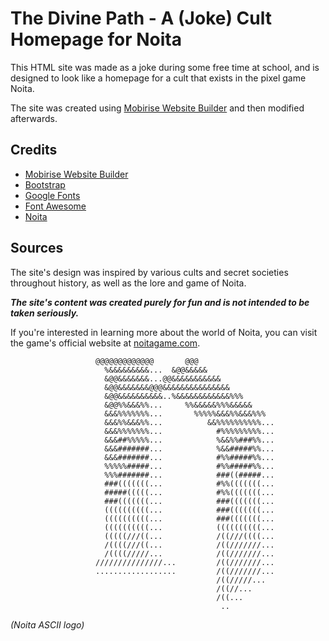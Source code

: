 The Divine Path - A (Joke) Cult Homepage for Noita
===========================================

This HTML site was made as a joke during some free time at school, and is designed to look like a homepage for a cult that exists in the pixel game Noita.

The site was created using [Mobirise Website Builder](https://mobirise.com/) and then modified afterwards.

Credits
-------

-   [Mobirise Website Builder](https://mobirise.com/)
-   [Bootstrap](https://getbootstrap.com/)
-   [Google Fonts](https://fonts.google.com/)
-   [Font Awesome](https://fontawesome.com/)
-   [Noita](https://noitagame.com/)

Sources
-------

The site's design was inspired by various cults and secret societies throughout history, as well as the lore and game of Noita. 

***The site's content was created purely for fun and is not intended to be taken seriously.***

If you're interested in learning more about the world of Noita, you can visit the game's official website at [noitagame.com](https://noitagame.com/).



                       @@@@@@@@@@@@@       @@@                                  
                         %&&&&&&&&&...  &@@&&&&&                                
                         &@@&&&&&&&...@@&&&&&&&&&&&                             
                         &@@&&&&&&&@@@&&&&&&&&&&&&&&&                           
                         &@@&&&&&&&&&&..%&&&&&&&&&&&&%%%                        
                         &@@%%&&&%%...     %%&&&&&%%%&&&&&                      
                         &&&%%%%%%%...       %%%%%&&&%%&&&%%%                   
                         &&&%%&&&%%...          &&%%%%%%%%%%...                 
                         &&&%%%%%%%...            #%%%%%%%%%...                 
                         &&&##%%%%%...            %&&%%###%%...                 
                         &&&#######...            %&&#####%%...                 
                         &&&#######...            #%%#####%%...                 
                         %%%%%#####...            #%%#####%%...                 
                         %%%#######...            ###((#####...                 
                         ###(((((((...            #%%(((((((...                 
                         #####(((((...            #%%(((((((...                 
                         ###(((((((...            ###(((((((...                 
                         ((((((((((...            ###(((((((...                 
                         ((((((((((...            ###(((((((...                 
                         ((((((((((...            ((((((((((...                 
                         (((((///((...            /((///((((...                 
                         /((((///((...            /((///////...                 
                         /((((/////...            /((///////...                 
                       ///////////////...         /((///////...                 
                       ..................         /((///////...                 
                                                  /((/////...                   
                                                  /((//...                      
                                                  /((...                        
                                                   ..             
*(Noita ASCII logo)*
